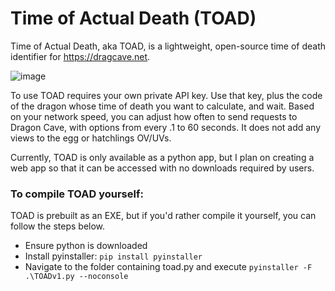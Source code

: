# Time of Actual Death (TOAD)
Time of Actual Death, aka TOAD, is a lightweight, open-source time of death identifier for https://dragcave.net.

![image](https://github.com/user-attachments/assets/11abb6ea-8f60-4aae-b966-bfe426272de9)

To use TOAD requires your own private API key. Use that key, plus the code of the dragon whose time of death you want to calculate, and wait. Based on your network speed, you can adjust how often to send requests to Dragon Cave, with options from every .1 to 60 seconds. It does not add any views to the egg or hatchlings OV/UVs.

Currently, TOAD is only available as a python app, but I plan on creating a web app so that it can be accessed with no downloads required by users.

### To compile TOAD yourself:
TOAD is prebuilt as an EXE, but if you'd rather compile it yourself, you can follow the steps below.
- Ensure python is downloaded
- Install pyinstaller: `pip install pyinstaller`
- Navigate to the folder containing toad.py and execute `pyinstaller -F .\TOADv1.py --noconsole`

